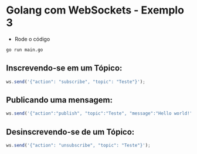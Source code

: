# Golang com WebSockets - Exemplo 3

- Rode o código

```bash
go run main.go
```

## Inscrevendo-se em um Tópico:

```js
ws.send('{"action": "subscribe", "topic": "Teste"}');
```

## Publicando uma mensagem: 

```js
ws.send('{"action":"publish", "topic":"Teste", "message":"Hello world!"}');
```

## Desinscrevendo-se de um Tópico:
```js
ws.send('{"action": "unsubscribe", "topic": "Teste"}');
```
